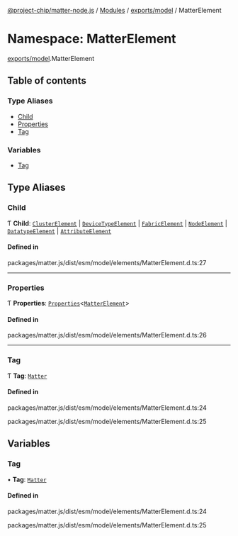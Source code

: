 [@project-chip/matter-node.js](../README.md) / [Modules](../modules.md) / [exports/model](exports_model.md) / MatterElement

# Namespace: MatterElement

[exports/model](exports_model.md).MatterElement

## Table of contents

### Type Aliases

- [Child](exports_model.MatterElement.md#child)
- [Properties](exports_model.MatterElement.md#properties)
- [Tag](exports_model.MatterElement.md#tag)

### Variables

- [Tag](exports_model.MatterElement.md#tag-1)

## Type Aliases

### Child

Ƭ **Child**: [`ClusterElement`](exports_model.md#clusterelement) \| [`DeviceTypeElement`](exports_model.md#devicetypeelement) \| [`FabricElement`](exports_model.md#fabricelement) \| [`NodeElement`](exports_model.md#nodeelement) \| [`DatatypeElement`](exports_model.md#datatypeelement) \| [`AttributeElement`](exports_model.md#attributeelement)

#### Defined in

packages/matter.js/dist/esm/model/elements/MatterElement.d.ts:27

___

### Properties

Ƭ **Properties**: [`Properties`](exports_model.BaseElement.md#properties)\<[`MatterElement`](exports_model.md#matterelement)\>

#### Defined in

packages/matter.js/dist/esm/model/elements/MatterElement.d.ts:26

___

### Tag

Ƭ **Tag**: [`Matter`](../enums/exports_model.ElementTag.md#matter)

#### Defined in

packages/matter.js/dist/esm/model/elements/MatterElement.d.ts:24

packages/matter.js/dist/esm/model/elements/MatterElement.d.ts:25

## Variables

### Tag

• **Tag**: [`Matter`](../enums/exports_model.ElementTag.md#matter)

#### Defined in

packages/matter.js/dist/esm/model/elements/MatterElement.d.ts:24

packages/matter.js/dist/esm/model/elements/MatterElement.d.ts:25
